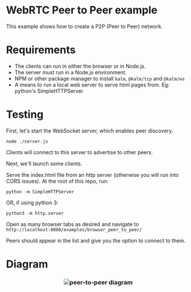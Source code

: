 # WebRTC Peer to Peer example

This example shows how to create a P2P (Peer to Peer) network.

# Requirements

- The clients can run in either the browser or in Node.js.
- The server must run in a Node.js environment.
- NPM or other package manager to install `kalm`, `@kalm/tcp` and `@kalm/ws`
- A means to run a local web server to serve html pages from. Eg: python's SimpleHTTPServer

# Testing

First, let's start the WebSocket server, which enables peer discovery.

```
node ./server.js
```

Clients will connect to this server to advertise to other peers.

Next, we'll launch some clients.

Serve the index.html file from an http server (otherwise you will run into CORS issues). At the root of this repo, run:

```
python -m SimpleHTTPServer
```

OR, if using python 3:

```
python3 -m http.server
```

Open as many browser tabs as desired and navigate to `http://localhost:8000/examples/browser_peer_to_peer/`

Peers should appear in the list and give you the option to connect to them.

# Diagram
<h3 align="center">
    <img src="https://kalm.js.org/images/p2p.png" alt="peer-to-peer diagram"/>
</h3>
